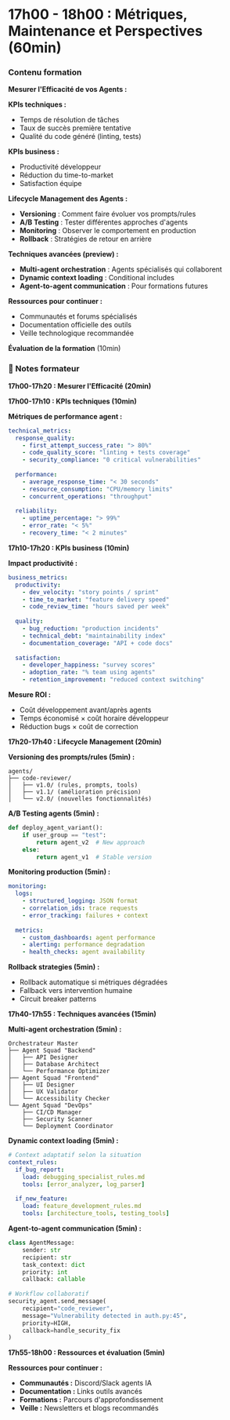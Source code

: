 # 17h00 - 18h00 : Métriques, Maintenance et Perspectives (60min)

### Contenu formation

**Mesurer l'Efficacité de vos Agents :**

**KPIs techniques :**
- Temps de résolution de tâches
- Taux de succès première tentative
- Qualité du code généré (linting, tests)

**KPIs business :**
- Productivité développeur
- Réduction du time-to-market
- Satisfaction équipe

**Lifecycle Management des Agents :**
- **Versioning** : Comment faire évoluer vos prompts/rules
- **A/B Testing** : Tester différentes approches d'agents
- **Monitoring** : Observer le comportement en production
- **Rollback** : Stratégies de retour en arrière

**Techniques avancées (preview) :**
- **Multi-agent orchestration** : Agents spécialisés qui collaborent
- **Dynamic context loading** : Conditional includes
- **Agent-to-agent communication** : Pour formations futures

**Ressources pour continuer :**
- Communautés et forums spécialisés
- Documentation officielle des outils
- Veille technologique recommandée

**Évaluation de la formation** (10min)

### 📝 Notes formateur

**17h00-17h20 : Mesurer l'Efficacité (20min)**

**17h00-17h10 : KPIs techniques (10min)**

**Métriques de performance agent :**
```yaml
technical_metrics:
  response_quality:
    - first_attempt_success_rate: "> 80%"
    - code_quality_score: "linting + tests coverage"
    - security_compliance: "0 critical vulnerabilities"
  
  performance:
    - average_response_time: "< 30 seconds"
    - resource_consumption: "CPU/memory limits"
    - concurrent_operations: "throughput"
  
  reliability:
    - uptime_percentage: "> 99%"
    - error_rate: "< 5%"
    - recovery_time: "< 2 minutes"
```

**17h10-17h20 : KPIs business (10min)**

**Impact productivité :**
```yaml
business_metrics:
  productivity:
    - dev_velocity: "story points / sprint"
    - time_to_market: "feature delivery speed"  
    - code_review_time: "hours saved per week"
  
  quality:
    - bug_reduction: "production incidents"
    - technical_debt: "maintainability index"
    - documentation_coverage: "API + code docs"
  
  satisfaction:
    - developer_happiness: "survey scores"
    - adoption_rate: "% team using agents"
    - retention_improvement: "reduced context switching"
```

**Mesure ROI :**
- Coût développement avant/après agents
- Temps économisé × coût horaire développeur
- Réduction bugs × coût de correction

**17h20-17h40 : Lifecycle Management (20min)**

**Versioning des prompts/rules (5min) :**
```
agents/
├── code-reviewer/
│   ├── v1.0/ (rules, prompts, tools)
│   ├── v1.1/ (amélioration précision)
│   └── v2.0/ (nouvelles fonctionnalités)
```

**A/B Testing agents (5min) :**
```python
def deploy_agent_variant():
    if user_group == "test":
        return agent_v2  # New approach
    else:
        return agent_v1  # Stable version
```

**Monitoring production (5min) :**
```yaml
monitoring:
  logs:
    - structured_logging: JSON format
    - correlation_ids: trace requests
    - error_tracking: failures + context
  
  metrics:
    - custom_dashboards: agent performance
    - alerting: performance degradation
    - health_checks: agent availability
```

**Rollback strategies (5min) :**
- Rollback automatique si métriques dégradées
- Fallback vers intervention humaine
- Circuit breaker patterns

**17h40-17h55 : Techniques avancées (15min)**

**Multi-agent orchestration (5min) :**
```
Orchestrateur Master
├── Agent Squad "Backend"
│   ├── API Designer
│   ├── Database Architect  
│   └── Performance Optimizer
├── Agent Squad "Frontend"
│   ├── UI Designer
│   ├── UX Validator
│   └── Accessibility Checker
└── Agent Squad "DevOps"
    ├── CI/CD Manager
    ├── Security Scanner
    └── Deployment Coordinator
```

**Dynamic context loading (5min) :**
```yaml
# Context adaptatif selon la situation
context_rules:
  if_bug_report:
    load: debugging_specialist_rules.md
    tools: [error_analyzer, log_parser]
  
  if_new_feature:
    load: feature_development_rules.md
    tools: [architecture_tools, testing_tools]
```

**Agent-to-agent communication (5min) :**
```python
class AgentMessage:
    sender: str
    recipient: str  
    task_context: dict
    priority: int
    callback: callable
    
# Workflow collaboratif
security_agent.send_message(
    recipient="code_reviewer",
    message="Vulnerability detected in auth.py:45",
    priority=HIGH,
    callback=handle_security_fix
)
```

**17h55-18h00 : Ressources et évaluation (5min)**

**Ressources pour continuer :**
- **Communautés :** Discord/Slack agents IA
- **Documentation :** Links outils avancés
- **Formations :** Parcours d'approfondissement
- **Veille :** Newsletters et blogs recommandés
